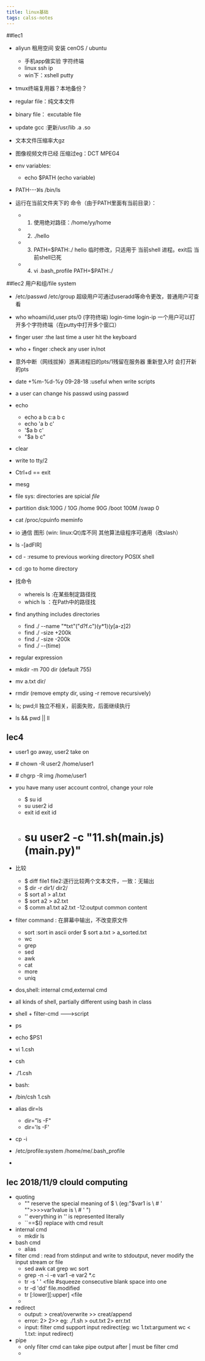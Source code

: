 ```yaml
---
title: linux基础
tags: calss-notes
---
```

##lec1
- aliyun 租用空间 安装 cenOS / ubuntu
    + 手机app做实验 字符终端
    + linux ssh ip
    + win下：xshell putty

- tmux终端复用器？本地备份？

- regular file：纯文本文件
- binary file： excutable file

- update gcc :更新/usr/lib .a .so

- 文本文件压缩率大gz
- 图像视频文件已经 压缩过eg：DCT MPEG4
- env variables:
    + echo $PATH  (echo variable)

- PATH---》ls  /bin/ls

- 运行在当前文件夹下的 命令（由于PATH里面有当前目录）：
    + 1. 使用绝对路径：/home/yy/home
    + 2. ./hello
    + 3. PATH=$PATH:./    hello  临时修改，只适用于 当前shell 进程。exit后 当前shell已死
    + 4. vi .bash_profile   PATH=$PATH:./ 

##lec2 用户和组/file system
- /etc/passwd /etc/group 超级用户可通过useradd等命令更改，普通用户可查看
- who whoami/id,user  pts/0 (字符终端)  login-time login-ip 一个用户可以打开多个字符终端（在putty中打开多个窗口）
- finger user :the last time a user hit the keyboard
- who + finger :check any user in/not
- 意外中断（网线拔掉）游离进程旧的pts/1残留在服务器 重新登入时 会打开新的pts
- date +%m-%d-%y    09-28-18 :useful when write scripts
- a user can change his passwd using passwd
- echo 
    + echo a b c:a b c
    + echo 'a b c'
    + '$a b c'
    + "$a b c"
- clear
- write to tty/2
- Ctrl+d == exit
- mesg 

- file sys: directories are spicial *file*
- partition disk:100G / 10G     /home 90G      /boot 100M     /swap 0
- cat /proc/cpuinfo  meminfo
- io 通信 图形 (win: linux:Qt)库不同 其他算法级程序可通用（改slash）
- ls -[adFlR]
- cd -   :resume to previous working directory POSIX shell
- cd  :go to home directory
- 找命令
    + whereis ls :在某些制定路径找
    + which ls  ：在Path中的路径找
- find anything includes directories
    + find ./ --name "\*txt"("d?f.c")(y\*1)(y[a-z]2)
    + find ./ -size +200k
    + find ./ -size -200k
    + find ./ --(time)
    
- regular expression
- mkdir -m 700 dir (default 755)
- mv a.txt dir/
- rmdir (remove empty dir, using -r remove recursively)
- ls; pwd;ll   独立不相关，前面失败，后面继续执行
- ls && pwd || ll


## lec4
- user1 go away, user2 take on
- \# chown -R user2 /home/user1 
- \# chgrp -R img /home/user1 
- you have many user account control, change your role
    + $ su    id
    + su user2      id
    + exit  id  exit id
    + # su user2 -c "11.sh(main.js)(main.py)"
- 比较
    + $ diff file1 file2:逐行比较两个文本文件，一致：无输出
    + $ dir -r dir1/ dir2/
    + $ sort a1 > a1.txt 
    + $ sort a2 > a2.txt 
    + $ comm a1.txt a2.txt -12:output common content
- filter command : 在屏幕中输出，不改变原文件
    + sort :sort in ascii order $ sort a.txt > a_sorted.txt
    + wc
    + grep
    + sed
    + awk
    + cat
    + more
    + uniq
- dos,shell: internal cmd,external cmd
- all kinds of shell, partially different using bash in class
- shell + filter-cmd  --->script
- ps
- echo $PS1
- vi 1.csh
- csh
- ./1.csh

- bash:
- /bin/csh 1.csh

- alias dir=ls  
    + dir="ls -F"
    + dir='ls -F'
- cp -i
- /etc/profile:system /home/me/.bash_profile
- 

## lec 2018/11/9 clould computing 
- quoting
    + "" reserve the special meaning of $ \ (eg:"$var1 is \\ # ' \"">>>>var1value is \ # ' ")
    + '' everything in '' is represented literally
    + ``==$() replace with cmd result
- internal cmd
    + mkdir ls
- bash cmd
    + alias
- filter cmd : read from stdinput and write to stdoutput, never modify the input stream or file
    + sed awk cat grep wc sort
    + grep -n  -i -e var1 -e var2 *.c     
    + tr -s ' ' <file #squeeze consecutive blank space into one
    + tr -d 'dd' <file >file.modified
    + tr [:lower][:upper] <file
    + 
- redirect 
    + output: > creat/overwrite >> creat/append
    + error: 2>  2>> eg:  ./1.sh > out.txt 2> err.txt
    + input: filter cmd support input redirect(eg: wc 1.txt:argument wc < 1.txt: input redirect)
- pipe
    + only filter cmd can take pipe output after | must be filter cmd
    + 
